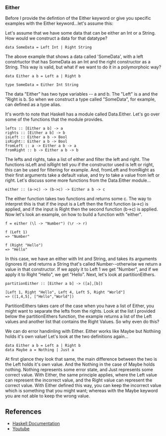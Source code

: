 ### Either

Before I provide the defintion of the Either keyword or give you specific examples with the Either keyword...let's assume this:

Let's assume that we have some data that can be either an Int or a String. How would we construct a data for that datatype? 

```
data SomeData = Left Int | Right String
```

The above example that shows a data called 'SomeData', with a left constrtuctor that has SomeData as an Int and the right constructor as a String. This way is valid, but what if we want to do it in a polymorphoic way?

```
data Either a b = Left a | Right b

type SomeData = Either Int String 
```

The data "Either"  has two type variables -- a and b. The "Left" is a and the "Right is b. So when we construct a type called "SomeData", for example, can defined as a type alias. 

It's worth to note that Haskell has a module called Data.Either. Let's go over some of the functions that the module provides. 

```
lefts :: [Either a b] -> a
rights :: [Either a b] -> b
isLeft :: Either a b -> Bool
isRight:: Either a b -> Bool 
fromLeft :: a -> Either a b -> a
fromRight :: b -> Either a b -> b
```
The lefts and rights, take a list of either and filter the left and right. The functions isLeft and isRight tell you if the constructor used is left or right, this can be used for filtering for example. And, fromLeft and fromRight as their first arguments take a default value, and try to take a value from left or right. Let's discuss some more functions from the Data.Either module...

```
either :: (a->c) -> (b->c) -> Either a b -> c
```
The either function takes two functions and returns some c. The way to interpret this is that if the input is a Left then the first function (a->c) is applied, and if the input is Right then the second function (b->c) is applied. Now let's look an example, on how to build a function with "either".

```
f = either (\l -> "Number") (\r -> r)

f (Left 1)
=> "Number"

f (Right "Hello")
=> "Hello"
```
In this case, we have an either with Int and String, and takes its arguments (ignores it) and returns a String that's called Number--otherwise we return a value in that constructor. If we apply it to Left 1 we get "Number", and if we apply it to Right "Hello", we get "Hello". Next, let's look at partitionEithers.

```
partitionEither :: [Either a b] -> ([a],[b])

[Left 1, Right "Hello", Left 4, Left 5, Right "World"]
=> ([1,4,5], ["Hello","World"])
```
PartitionEithers takes care of the case when you have a list of Either, you might want to separate the lefts from the rights. Look at the list I provided below the partitionEithers function, the example returns a list of the Left values and another list that contains the Right Values. So why even do this? 

We can do error handinling with Either. Either works like Maybe but Nothiing holds it's own value! Let's look at the two definitions again...

```
data Either a b = Left a | Right b
data Maybe a = Nothing | Just a 
```
At first glance they look that same, the main difference between the two is the Left holds it's own value. And the Nothing in the case of Maybe holds nothing. Nothing represents some error state, and Just represents some correct value. With Either, the same principle applies, where the Left value can represent the incorrect value, and the Right value can represent the correct value. With Either defined this way, you can keep the incorrect value which is something that you might want; whereas with the Maybe keyword you are not able to keep the wrong value. 

## References
- [Haskell Documentation](http://hackage.haskell.org/package/base-4.12.0.0/docs/Data-Either.html)
- [Youtube](https://www.youtube.com/watch?v=IgdZX5wav1Q&list=PLe7Ei6viL6jGp1Rfu0dil1JH1SHk9bgDV&index=22)